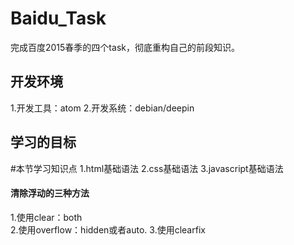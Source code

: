 # Baidu_Task
完成百度2015春季的四个task，彻底重构自己的前段知识。
## 开发环境
1.开发工具：atom
2.开发系统：debian/deepin
## 学习的目标
#本节学习知识点
1.html基础语法
2.css基础语法
3.javascript基础语法

#### 清除浮动的三种方法
1.使用clear：both <br/>
2.使用overflow：hidden或者auto.
3.使用clearfix
